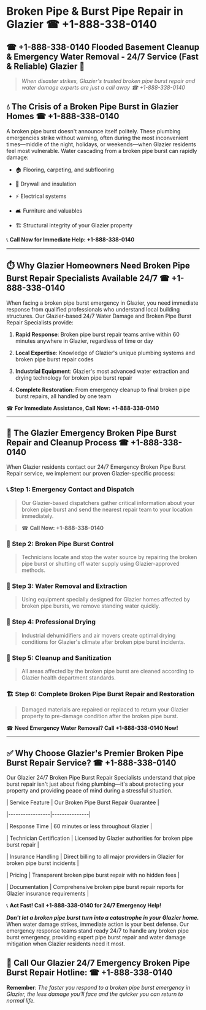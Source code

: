 # Broken Pipe & Burst Pipe Repair in Glazier ☎ +1-888-338-0140  
## ☎ +1-888-338-0140 Flooded Basement Cleanup & Emergency Water Removal - 24/7 Service (Fast & Reliable) Glazier 🚨  

> *When disaster strikes, Glazier's trusted broken pipe burst repair and water damage experts are just a call away ☎ +1-888-338-0140*  

## 💧 The Crisis of a Broken Pipe Burst in Glazier Homes ☎ +1-888-338-0140  

A broken pipe burst doesn't announce itself politely. These plumbing emergencies strike without warning, often during the most inconvenient times—middle of the night, holidays, or weekends—when Glazier residents feel most vulnerable. Water cascading from a broken pipe burst can rapidly damage:  

* 🏠 Flooring, carpeting, and subflooring  
* 🧱 Drywall and insulation  
* ⚡ Electrical systems  
* 🛋️ Furniture and valuables  
* 🏗️ Structural integrity of your Glazier property  

📞 **Call Now for Immediate Help: +1-888-338-0140**  

---  

## ⏱️ Why Glazier Homeowners Need Broken Pipe Burst Repair Specialists Available 24/7 ☎ +1-888-338-0140  

When facing a broken pipe burst emergency in Glazier, you need immediate response from qualified professionals who understand local building structures. Our Glazier-based 24/7 Water Damage and Broken Pipe Burst Repair Specialists provide:  

1. **Rapid Response**: Broken pipe burst repair teams arrive within 60 minutes anywhere in Glazier, regardless of time or day  
2. **Local Expertise**: Knowledge of Glazier's unique plumbing systems and broken pipe burst repair codes  
3. **Industrial Equipment**: Glazier's most advanced water extraction and drying technology for broken pipe burst repair  
4. **Complete Restoration**: From emergency cleanup to final broken pipe burst repairs, all handled by one team  

☎ **For Immediate Assistance, Call Now: +1-888-338-0140**  

---  

## 🔧 The Glazier Emergency Broken Pipe Burst Repair and Cleanup Process ☎ +1-888-338-0140  

When Glazier residents contact our 24/7 Emergency Broken Pipe Burst Repair service, we implement our proven Glazier-specific process:  

### 📞 Step 1: Emergency Contact and Dispatch  
> Our Glazier-based dispatchers gather critical information about your broken pipe burst and send the nearest repair team to your location immediately.  
> ☎ **Call Now: +1-888-338-0140**  

### 🚿 Step 2: Broken Pipe Burst Control  
> Technicians locate and stop the water source by repairing the broken pipe burst or shutting off water supply using Glazier-approved methods.  

### 🌊 Step 3: Water Removal and Extraction  
> Using equipment specially designed for Glazier homes affected by broken pipe bursts, we remove standing water quickly.  

### 💨 Step 4: Professional Drying  
> Industrial dehumidifiers and air movers create optimal drying conditions for Glazier's climate after broken pipe burst incidents.  

### 🧼 Step 5: Cleanup and Sanitization  
> All areas affected by the broken pipe burst are cleaned according to Glazier health department standards.  

### 🏗️ Step 6: Complete Broken Pipe Burst Repair and Restoration  
> Damaged materials are repaired or replaced to return your Glazier property to pre-damage condition after the broken pipe burst.  

☎ **Need Emergency Water Removal? Call +1-888-338-0140 Now!**  

---  

## ✅ Why Choose Glazier's Premier Broken Pipe Burst Repair Service? ☎ +1-888-338-0140  

Our Glazier 24/7 Broken Pipe Burst Repair Specialists understand that pipe burst repair isn't just about fixing plumbing—it's about protecting your property and providing peace of mind during a stressful situation.  

| Service Feature | Our Broken Pipe Burst Repair Guarantee |  
|-----------------|---------------|  
| Response Time | 60 minutes or less throughout Glazier |  
| Technician Certification | Licensed by Glazier authorities for broken pipe burst repair |  
| Insurance Handling | Direct billing to all major providers in Glazier for broken pipe burst incidents |  
| Pricing | Transparent broken pipe burst repair with no hidden fees |  
| Documentation | Comprehensive broken pipe burst repair reports for Glazier insurance requirements |  

📞 **Act Fast! Call +1-888-338-0140 for 24/7 Emergency Help!**  

***Don't let a broken pipe burst turn into a catastrophe in your Glazier home.*** When water damage strikes, immediate action is your best defense. Our emergency response teams stand ready 24/7 to handle any broken pipe burst emergency, providing expert pipe burst repair and water damage mitigation when Glazier residents need it most.  

## 📱 Call Our Glazier 24/7 Emergency Broken Pipe Burst Repair Hotline: ☎ +1-888-338-0140  

**Remember**: *The faster you respond to a broken pipe burst emergency in Glazier, the less damage you'll face and the quicker you can return to normal life.*